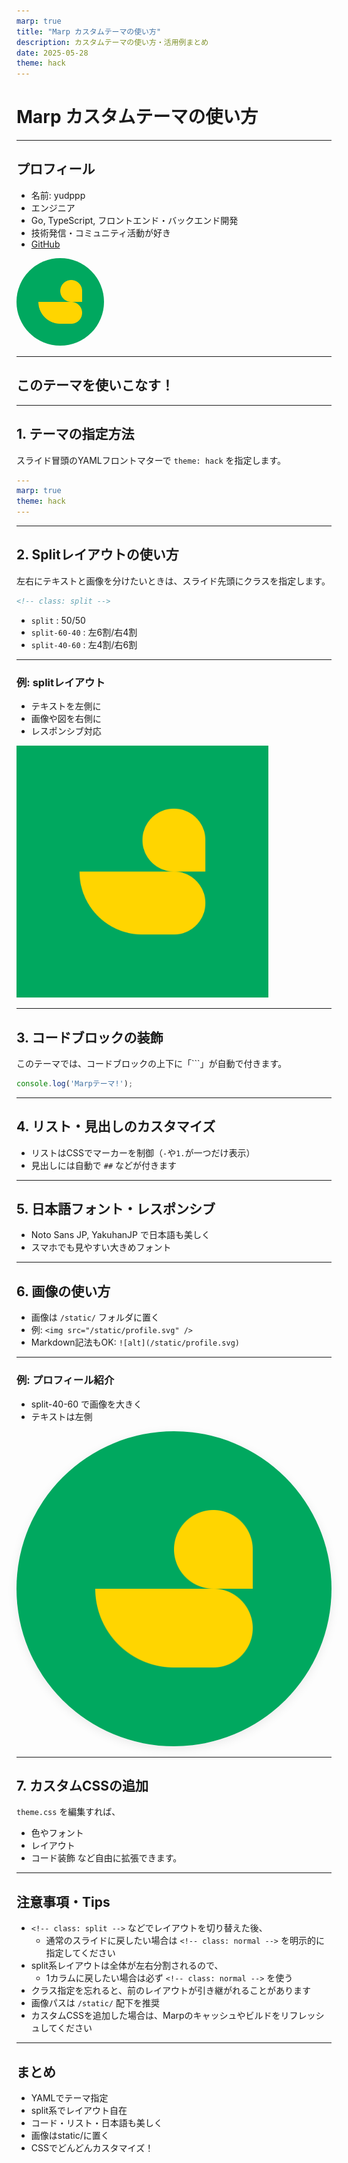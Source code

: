```yaml
---
marp: true
title: "Marp カスタムテーマの使い方"
description: カスタムテーマの使い方・活用例まとめ
date: 2025-05-28
theme: hack
---
```


# Marp カスタムテーマの使い方

---

<!-- class: split-60-40 -->

<div class="left">

## プロフィール

- 名前: yudppp
- エンジニア
- Go, TypeScript, フロントエンド・バックエンド開発
- 技術発信・コミュニティ活動が好き
- [GitHub](https://github.com/yudppp)

</div>

<div class="right">

<img src="/static/profile.svg" alt="Profile" style="width: 140px;border-radius: 50%;" />

</div>

---

<!-- class: normal -->


## このテーマを使いこなす！

---

## 1. テーマの指定方法

スライド冒頭のYAMLフロントマターで `theme: hack` を指定します。

```yaml
---
marp: true
theme: hack
---
```

---

## 2. Splitレイアウトの使い方

左右にテキストと画像を分けたいときは、スライド先頭にクラスを指定します。

```markdown
<!-- class: split -->
```

- `split` : 50/50
- `split-60-40` : 左6割/右4割
- `split-40-60` : 左4割/右6割

---

<!-- class: split -->

<div class="left">

### 例: splitレイアウト

- テキストを左側に
- 画像や図を右側に
- レスポンシブ対応

</div>
<div class="right">

<img src="/static/profile.svg" alt="profile" style="max-width: 80%;" />

</div>

---
<!-- class: normal -->

## 3. コードブロックの装飾

このテーマでは、コードブロックの上下に「```」が自動で付きます。

```js
console.log('Marpテーマ!');
```

---

## 4. リスト・見出しのカスタマイズ

- リストはCSSでマーカーを制御（`-`や`1.`が一つだけ表示）
- 見出しには自動で `##` などが付きます

---

## 5. 日本語フォント・レスポンシブ

- Noto Sans JP, YakuhanJP で日本語も美しく
- スマホでも見やすい大きめフォント

---

## 6. 画像の使い方

- 画像は `/static/` フォルダに置く
- 例: `<img src="/static/profile.svg" />`
- Markdown記法もOK: `![alt](/static/profile.svg)`

---

<!-- class: split-40-60 -->

<div class="left">

### 例: プロフィール紹介

- split-40-60 で画像を大きく
- テキストは左側

</div>
<div class="right">

<img src="/static/profile.svg" alt="profile" style="max-width: 100%; max-height: 60vh; border-radius: 50%; box-shadow: 0 4px 16px rgba(0,0,0,0.08);" />

</div>

---
<!-- class: normal -->

## 7. カスタムCSSの追加

`theme.css` を編集すれば、
- 色やフォント
- レイアウト
- コード装飾
など自由に拡張できます。

---

## 注意事項・Tips

- `<!-- class: split -->` などでレイアウトを切り替えた後、
  - 通常のスライドに戻したい場合は `<!-- class: normal -->` を明示的に指定してください
- split系レイアウトは全体が左右分割されるので、
  - 1カラムに戻したい場合は必ず `<!-- class: normal -->` を使う
- クラス指定を忘れると、前のレイアウトが引き継がれることがあります
- 画像パスは `/static/` 配下を推奨
- カスタムCSSを追加した場合は、Marpのキャッシュやビルドをリフレッシュしてください

---

## まとめ

- YAMLでテーマ指定
- split系でレイアウト自在
- コード・リスト・日本語も美しく
- 画像はstatic/に置く
- CSSでどんどんカスタマイズ！


